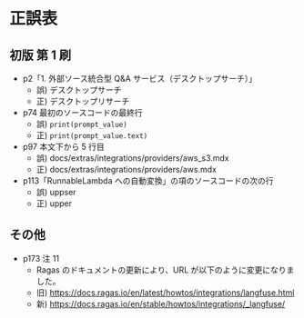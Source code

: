 # 正誤表

## 初版 第 1 刷

- p2「1. 外部ソース統合型 Q&A サービス（デスクトップサーチ）」
  - 誤) デスクトップサーチ
  - 正) デスクトップリサーチ
- p74 最初のソースコードの最終行
  - 誤) `print(prompt_value)`
  - 正) `print(prompt_value.text)`
- p97 本文下から 5 行目
  - 誤) docs/extras/integrations/providers/aws_s3.mdx
  - 正) docs/extras/integrations/providers/aws.mdx
- p113「RunnableLambda への自動変換」の項のソースコードの次の行
  - 誤) uppser
  - 正) upper

## その他

- p173 注 11
  - Ragas のドキュメントの更新により、URL が以下のように変更になりました。
  - 旧) https://docs.ragas.io/en/latest/howtos/integrations/langfuse.html
  - 新) https://docs.ragas.io/en/stable/howtos/integrations/_langfuse/
